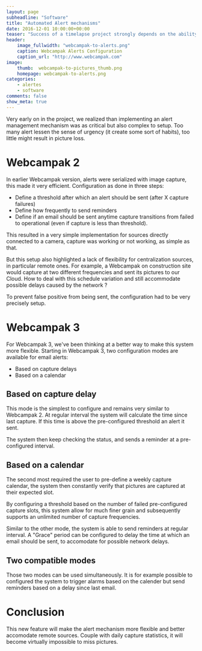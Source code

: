 ```yaml
---
layout: page
subheadline: "Software"
title: "Automated Alert mechanisms"
date: 2016-12-01 10:00:00+00:00
teaser: "Success of a timelapse project strongly depends on the ability of the technical platform to prevent picture loss. Alert mechanisms play a strong role by sending alerts about possible capture issue (camera malfunction, loss of power, loss of network connectivity). In this blog post we are going to detail how  Webcampak deals with this along with recent improvements implemented for Webcampak 3."
header:
    image_fullwidth: "webcampak-to-alerts.png"
    caption: Webcampak Alerts Configuration
    caption_url: "http://www.webcampak.com"
image:
    thumb:  webcampak-to-pictures_thumb.png
    homepage: webcampak-to-alerts.png
categories:
    - alertes
    - software
comments: false
show_meta: true
---
```


Very early on in the project, we realized than implementing an alert management mechanism was as critical but also complex to setup. Too many alert lessen the sense of urgency (it create some sort of habits), too little might result in picture loss.

# Webcampak 2

In earlier Webcampak version, alerts were serialized with image capture, this made it very efficient. Configuration as done in three steps:
* Define a threshold after which an alert should be sent (after X capture failures)
* Define how frequently to send reminders
* Define if an email should be sent anytime capture transitions from failed to operational (even if capture is less than threshold).

This resulted in a very simple implementation for sources directly connected to a camera, capture was working or not working, as simple as that.

But this setup also highlighted a lack of flexibility for centralization sources, in particular remote ones. For example, a Webcampak on construction site would capture at two different frequencies and sent its pictures to our Cloud. How to deal with this schedule variation and still accommodate possible delays caused by the network ?

To prevent false positive from being sent, the configuration had to be very precisely setup.

# Webcampak 3

For Webcampak 3, we've been thinking at a better way to make this system more flexible. Starting in Webcampak 3, two configuration modes are available for email alerts:

* Based on capture delays
* Based on a calendar

## Based on capture delay

This mode is the simplest to configure and remains very similar to Webcampak 2. At regular interval the system will calculate the time since last capture. If this time is above the pre-configured threshold an alert it sent.

The system then keep checking the status, and sends a reminder at a pre-configured interval.

## Based on a calendar

The second most required the user to pre-define a weekly capture calendar, the system then constantly verify that pictures are captured at their expected slot.

By configuring a threshold based on the number of failed pre-configured capture slots, this system allow for much finer grain and subsequently supports an unlimited number of capture frequencies.

Similar to the other mode, the system is able to send reminders at regular interval. A "Grace" period can be configured to delay the time at which an email should be sent, to accomodate for possible network delays.

## Two compatible modes

Those two modes can be used simultaneously. It is for example possible to configured the system to trigger alarms based on the calender but send reminders based on a delay since last email.

# Conclusion

This new feature will make the alert mechanism more flexible and better accomodate remote sources. Couple with daily capture statistics, it will become virtually impossible to miss pictures.
